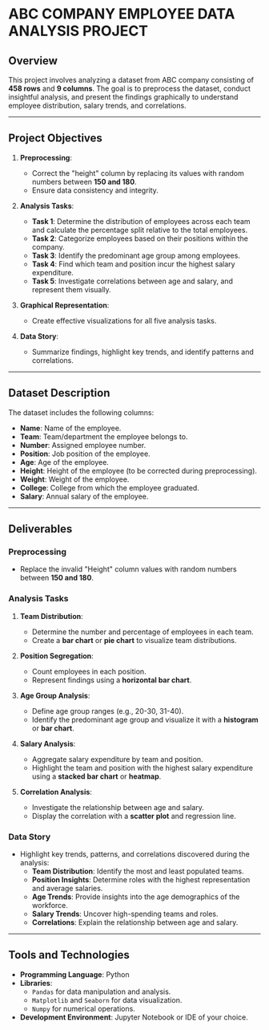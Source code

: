 # ABC COMPANY EMPLOYEE DATA ANALYSIS PROJECT

## Overview
This project involves analyzing a dataset from ABC company consisting of **458 rows** and **9 columns**. The goal is to preprocess the dataset, conduct insightful analysis, and present the findings graphically to understand employee distribution, salary trends, and correlations.

---

## Project Objectives
1. **Preprocessing**:
   - Correct the "height" column by replacing its values with random numbers between **150 and 180**.
   - Ensure data consistency and integrity.

2. **Analysis Tasks**:
   - **Task 1**: Determine the distribution of employees across each team and calculate the percentage split relative to the total employees.
   - **Task 2**: Categorize employees based on their positions within the company.
   - **Task 3**: Identify the predominant age group among employees.
   - **Task 4**: Find which team and position incur the highest salary expenditure.
   - **Task 5**: Investigate correlations between age and salary, and represent them visually.

3. **Graphical Representation**:
   - Create effective visualizations for all five analysis tasks.

4. **Data Story**:
   - Summarize findings, highlight key trends, and identify patterns and correlations.

---

## Dataset Description
The dataset includes the following columns:
- **Name**: Name of the employee.
- **Team**: Team/department the employee belongs to.
- **Number**: Assigned employee number.
- **Position**: Job position of the employee.
- **Age**: Age of the employee.
- **Height**: Height of the employee (to be corrected during preprocessing).
- **Weight**: Weight of the employee.
- **College**: College from which the employee graduated.
- **Salary**: Annual salary of the employee.

---

## Deliverables
### Preprocessing
- Replace the invalid "Height" column values with random numbers between **150 and 180**.

### Analysis Tasks
1. **Team Distribution**:
   - Determine the number and percentage of employees in each team.
   - Create a **bar chart** or **pie chart** to visualize team distributions.
   
2. **Position Segregation**:
   - Count employees in each position.
   - Represent findings using a **horizontal bar chart**.

3. **Age Group Analysis**:
   - Define age group ranges (e.g., 20-30, 31-40).
   - Identify the predominant age group and visualize it with a **histogram** or **bar chart**.

4. **Salary Analysis**:
   - Aggregate salary expenditure by team and position.
   - Highlight the team and position with the highest salary expenditure using a **stacked bar chart** or **heatmap**.

5. **Correlation Analysis**:
   - Investigate the relationship between age and salary.
   - Display the correlation with a **scatter plot** and regression line.

### Data Story
- Highlight key trends, patterns, and correlations discovered during the analysis:
  - **Team Distribution**: Identify the most and least populated teams.
  - **Position Insights**: Determine roles with the highest representation and average salaries.
  - **Age Trends**: Provide insights into the age demographics of the workforce.
  - **Salary Trends**: Uncover high-spending teams and roles.
  - **Correlations**: Explain the relationship between age and salary.

---

## Tools and Technologies
- **Programming Language**: Python
- **Libraries**:
  - `Pandas` for data manipulation and analysis.
  - `Matplotlib` and `Seaborn` for data visualization.
  - `Numpy` for numerical operations.
- **Development Environment**: Jupyter Notebook or IDE of your choice.
